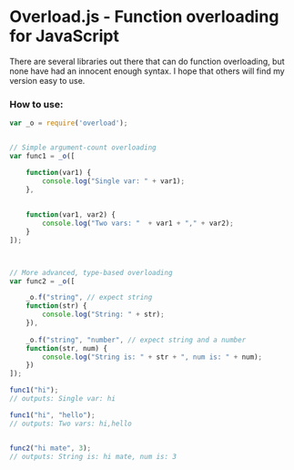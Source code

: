 # Overload.js - Function overloading for JavaScript
There are several libraries out there that can do function overloading, but none have had an innocent enough syntax.
I hope that others will find my version easy to use.

### How to use:


```javascript
var _o = require('overload');


// Simple argument-count overloading
var func1 = _o([

	function(var1) {
		console.log("Single var: " + var1);
	},
	
	
	function(var1, var2) {
		console.log("Two vars: "  + var1 + "," + var2);
	}
]);



// More advanced, type-based overloading
var func2 = _o([

	_o.f("string", // expect string 
	function(str) {
		console.log("String: " + str);
	}),
	
	_o.f("string", "number", // expect string and a number
	function(str, num) {
		console.log("String is: " + str + ", num is: " + num);
	})
]);

func1("hi");
// outputs: Single var: hi

func1("hi", "hello");
// outputs: Two vars: hi,hello


func2("hi mate", 3);
// outputs: String is: hi mate, num is: 3

```
